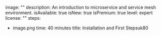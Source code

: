 image: ""
description: An introduction to microservice and service mesh environment.
isAvailable: true
isNew: true
isPremium: true
level: expert
license: ""
steps:
- image.png
time: 40 minutes
title: Installation and First Stepsuk80
